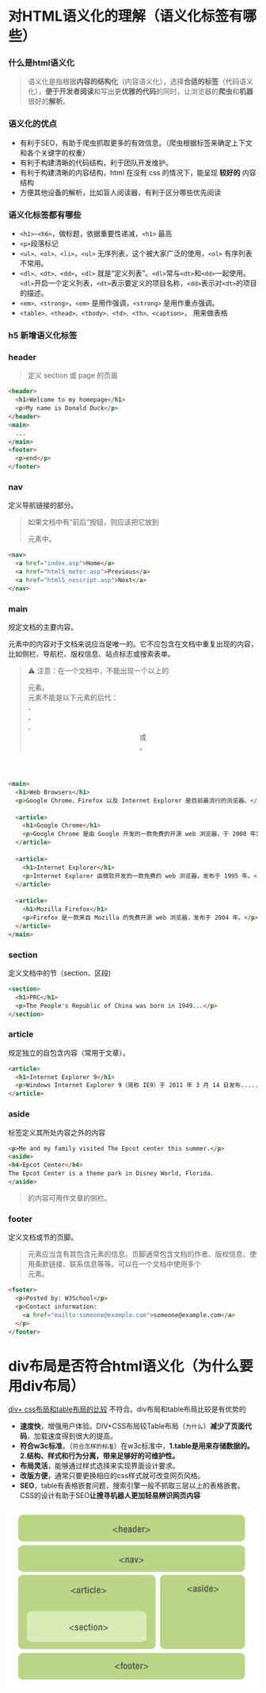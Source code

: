 # 对HTML语义化的理解（语义化标签有哪些）
### 什么是html语义化

> 语义化是指根据**内容的结构化**（内容语义化），选择**合适的标签**（代码语义化），**便于开发者阅读**和写出更**优雅的代码**的同时，让浏览器的**爬虫**和**机器**很好的**解析**。

### 语义化的优点

- 有利于SEO，有助于爬虫抓取更多的有效信息。（爬虫根据标签来确定上下文和各个关键字的权重）
- 有利于构建清晰的代码结构，利于团队开发维护。
- 有利于构建清晰的内容结构，html 在没有 css 的情况下，能呈现 **较好的** 内容结构
- 方便其他设备的解析，比如盲人阅读器，有利于区分哪些优先阅读

### 语义化标签都有哪些

- `<h1>~<h6>`，做标题，依据重要性递减，`<h1>` 最高
- `<p>`段落标记
- `<ul>、<ol>、<li>`，`<ul>` 无序列表，这个被大家广泛的使用，`<ol>` 有序列表不常用。
- `<dl>、<dt>、<dd>`，`<dl>` 就是“定义列表”。`<dl>`常与`<dt>`和`<dd>`一起使用。`<dl>`开启一个定义列表，`<dt>`表示要定义的项目名称，`<dd>`表示对`<dt>`的项目的描述。
- `<em>、<strong>`，`<em>` 是用作强调，`<strong>` 是用作重点强调。
- `<table>、<thead>、<tbody>、<td>、<th>、<caption>`， 用来做表格

### h5 新增语义化标签

### header

> 定义 section 或 page 的页眉

```html
<header>
  <h1>Welcome to my homepage</h1>
  <p>My name is Donald Duck</p>
</header>
<main>
  ...
</main>
<footer>
  <p>end</p>
</footer>
```

### nav

定义导航链接的部分。

> 如果文档中有“前后”按钮，则应该把它放到 <nav> 元素中。

```html
<nav>
  <a href="index.asp">Home</a>
  <a href="html5_meter.asp">Previous</a>
  <a href="html5_noscript.asp">Next</a>
</nav>
```

### main

规定文档的主要内容。

<main> 元素中的内容对于文档来说应当是唯一的。它不应包含在文档中重复出现的内容，比如侧栏、导航栏、版权信息、站点标志或搜索表单。 ️

> ⚠️️ 注意：在一个文档中，不能出现一个以上的 <main> 元素。<main> 元素不能是以下元素的后代：<article>、<aside>、<footer>、<header> 或 <nav>。

```html
<main>
  <h1>Web Browsers</h1>
  <p>Google Chrome、Firefox 以及 Internet Explorer 是目前最流行的浏览器。</p>

  <article>
    <h1>Google Chrome</h1>
    <p>Google Chrome 是由 Google 开发的一款免费的开源 web 浏览器，于 2008 年发布。</p>
  </article>

  <article>
    <h1>Internet Explorer</h1>
    <p>Internet Explorer 由微软开发的一款免费的 web 浏览器，发布于 1995 年。</p>
  </article>

  <article>
    <h1>Mozilla Firefox</h1>
    <p>Firefox 是一款来自 Mozilla 的免费开源 web 浏览器，发布于 2004 年。</p>
  </article>
</main>
```

### section

定义文档中的节（section、区段)

```html
<section>
  <h1>PRC</h1>
  <p>The People's Republic of China was born in 1949...</p>
</section>
```

### article

规定独立的自包含内容（常用于文章）。

```html
<article>
  <h1>Internet Explorer 9</h1>
  <p>Windows Internet Explorer 9（简称 IE9）于 2011 年 3 月 14 日发布.....</p>
</article>
```

### aside

标签定义其所处内容之外的内容

```html
<p>Me and my family visited The Epcot center this summer.</p>
<aside>
<h4>Epcot Center</h4>
The Epcot Center is a theme park in Disney World, Florida.
</aside>
```

> <aside> 的内容可用作文章的侧栏。

### footer

定义文档或节的页脚。

> <footer> 元素应当含有其包含元素的信息。页脚通常包含文档的作者、版权信息、使用条款链接、联系信息等等。可以在一个文档中使用多个 <footer> 元素。

```html
<footer>
  <p>Posted by: W3School</p>
  <p>Contact information:
    <a href="mailto:someone@example.com">someone@example.com</a>
  </p>
</footer>
```

# div布局是否符合html语义化（为什么要用div布局）

[div+ css布局和table布局的比较](https://blog.csdn.net/qq_40128682/article/details/89883319)
不符合。div布局和table布局比较是有优势的

- **速度快**，增强用户体验。DIV+CSS布局较Table布局（`为什么`）**减少了页面代码**，加载速度得到很大的提高。
-  **符合w3c标准**，（`符合怎样的标准`）在w3c标准中，**1.table是用来存储数据的。2.结构、样式和行为分离，带来足够好的可维护性。**
- **布局灵活**，能够通过样式选择来实现界面设计要求。
- **改版方便**，通常只要更换相应的css样式就可改变网页风格。
- **SEO**，table有表格嵌套问题，搜索引擎一般不抓取三层以上的表格嵌套。CSS的设计有助于SEO**让搜寻机器人更加轻易辨识网页内容**

![1575365749661](images/1575365749661.png)

